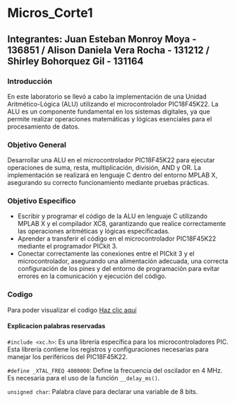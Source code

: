 # Micros_Corte1
## Integrantes: Juan Esteban Monroy Moya - 136851 / Alison Daniela Vera Rocha - 131212 / Shirley Bohorquez Gil - 131164
### Introducción
En este laboratorio se llevó a cabo la implementación de una Unidad Aritmético-Lógica (ALU) utilizando el microcontrolador PIC18F45K22. La ALU es un componente fundamental en los sistemas digitales, ya que permite realizar operaciones matemáticas y lógicas esenciales para el procesamiento de datos.

### Objetivo General
Desarrollar una ALU en el microcontrolador PIC18F45K22 para ejecutar operaciones de suma, resta, multiplicación, división, AND y OR. La implementación se realizará en lenguaje C dentro del entorno MPLAB X, asegurando su correcto funcionamiento mediante pruebas prácticas.

### Objetivo Especifico
* Escribir y programar el código de la ALU en lenguaje C utilizando MPLAB X y el compilador XC8, garantizando que realice correctamente las operaciones aritméticas y lógicas especificadas.
* Aprender a transferir el código en el microcontrolador PIC18F45K22 mediante el programador PICkit 3.
* Conectar correctamente las conexiones entre el PICkit 3 y el microcontrolador, asegurando una alimentación adecuada, una correcta configuración de los pines y del entorno de programación para evitar errores en la comunicación y ejecución del código.
### Codigo

Para poder visualizar el codigo [Haz clic aquí](https://github.com/Juanes20feb/Micros_Corte1/blob/main/script.py)

#### Explicacion palabras reservadas

`#include <xc.h>`: Es una librería específica para los microcontroladores PIC. Esta librería contiene los registros y configuraciones necesarias para manejar los periféricos del PIC18F45K22.

`#define _XTAL_FREQ 4000000`: Define la frecuencia del oscilador en 4 MHz. Es necesaria para el uso de la función `__delay_ms()`.

`unsigned char`: Palabra clave para declarar una variable de 8 bits.


